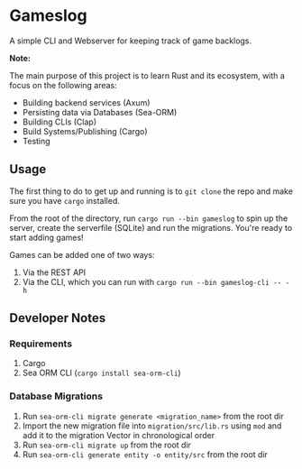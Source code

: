 # Gameslog

A simple CLI and Webserver for keeping track of game backlogs.

__Note:__

The main purpose of this project is to learn Rust and its ecosystem, with a focus on the following areas:

* Building backend services (Axum)
* Persisting data via Databases (Sea-ORM)
* Building CLIs (Clap)
* Build Systems/Publishing (Cargo)
* Testing

## Usage

The first thing to do to get up and running is to `git clone` the repo and make sure you have `cargo` installed.

From the root of the directory, run `cargo run --bin gameslog` to spin up the server, create the serverfile (SQLite) and run the migrations. You're ready to start adding games!

Games can be added one of two ways:

1. Via the REST API
1. Via the CLI, which you can run with `cargo run --bin gameslog-cli -- -h`

## Developer Notes

### Requirements

1. Cargo
1. Sea ORM CLI (`cargo install sea-orm-cli`)

### Database Migrations

1. Run `sea-orm-cli migrate generate <migration_name>` from the root dir
1. Import the new migration file into `migration/src/lib.rs` using `mod` and add it to the migration Vector in chronological order
1. Run `sea-orm-cli migrate up` from the root dir
1. Run `sea-orm-cli generate entity -o entity/src` from the root dir
